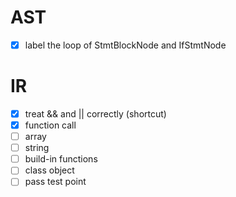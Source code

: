 # AST
- [x] label the loop of StmtBlockNode and IfStmtNode
# IR
- [x] treat && and || correctly (shortcut)
- [x] function call
- [ ] array
- [ ] string
- [ ] build-in functions
- [ ] class object
- [ ] pass test point